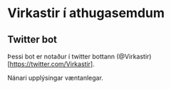 # Virkastir í athugasemdum
## Twitter bot

Þessi bot er notaður í twitter bottann (@Virkastir)[https://twitter.com/Virkastir].

Nánari upplýsingar væntanlegar.
